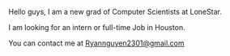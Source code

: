 
Hello guys,
I am a new grad of Computer Scientists at LoneStar.

I am looking for an intern or full-time Job in Houston.

You can contact me at Ryannguyen2301@gmail.com
<!---
RyanNguyenUS/RyanNguyenUS is a ✨ special ✨ repository because its `README.md` (this file) appears on your GitHub profile.
You can click the Preview link to take a look at your changes.
--->
